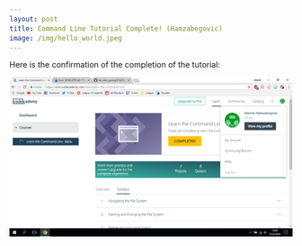 ```yaml
---
layout: post
title: Command Line Tutorial Complete! (Hamzabegovic)
image: /img/hello_world.jpeg
---
```


Here is the confirmation of the completion of the tutorial:

![](../img/hamzabegovic/hamzabegovic_command_line_tutorial.png)
